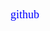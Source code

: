 <html>
  <body>
  <font face="Verdana" size="4" color="blue">
    github
  </font>
  </body>
</html>
